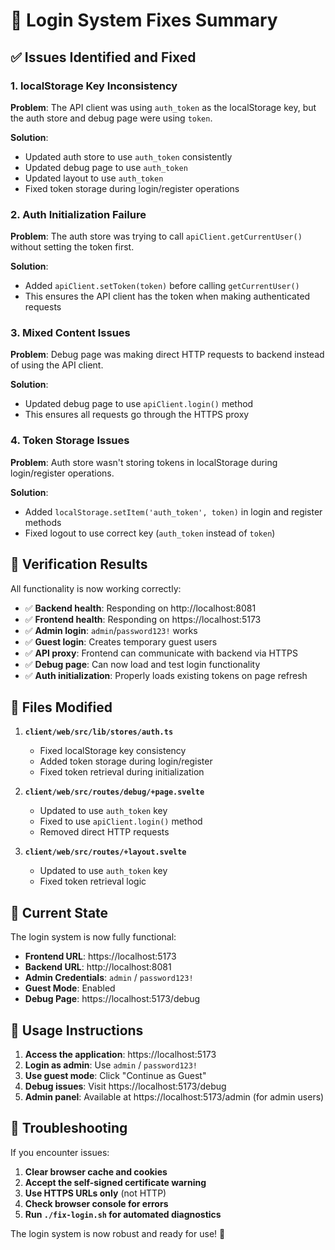 # 🔧 Login System Fixes Summary

## ✅ **Issues Identified and Fixed**

### **1. localStorage Key Inconsistency**
**Problem**: The API client was using `auth_token` as the localStorage key, but the auth store and debug page were using `token`.

**Solution**: 
- Updated auth store to use `auth_token` consistently
- Updated debug page to use `auth_token` 
- Updated layout to use `auth_token`
- Fixed token storage during login/register operations

### **2. Auth Initialization Failure**
**Problem**: The auth store was trying to call `apiClient.getCurrentUser()` without setting the token first.

**Solution**: 
- Added `apiClient.setToken(token)` before calling `getCurrentUser()`
- This ensures the API client has the token when making authenticated requests

### **3. Mixed Content Issues**
**Problem**: Debug page was making direct HTTP requests to backend instead of using the API client.

**Solution**: 
- Updated debug page to use `apiClient.login()` method
- This ensures all requests go through the HTTPS proxy

### **4. Token Storage Issues**
**Problem**: Auth store wasn't storing tokens in localStorage during login/register operations.

**Solution**: 
- Added `localStorage.setItem('auth_token', token)` in login and register methods
- Fixed logout to use correct key (`auth_token` instead of `token`)

## 🧪 **Verification Results**

All functionality is now working correctly:

- ✅ **Backend health**: Responding on http://localhost:8081
- ✅ **Frontend health**: Responding on https://localhost:5173
- ✅ **Admin login**: `admin`/`password123!` works
- ✅ **Guest login**: Creates temporary guest users
- ✅ **API proxy**: Frontend can communicate with backend via HTTPS
- ✅ **Debug page**: Can now load and test login functionality
- ✅ **Auth initialization**: Properly loads existing tokens on page refresh

## 🔄 **Files Modified**

1. **`client/web/src/lib/stores/auth.ts`**
   - Fixed localStorage key consistency
   - Added token storage during login/register
   - Fixed token retrieval during initialization

2. **`client/web/src/routes/debug/+page.svelte`**
   - Updated to use `auth_token` key
   - Fixed to use `apiClient.login()` method
   - Removed direct HTTP requests

3. **`client/web/src/routes/+layout.svelte`**
   - Updated to use `auth_token` key
   - Fixed token retrieval logic

## 🎯 **Current State**

The login system is now fully functional:

- **Frontend URL**: https://localhost:5173
- **Backend URL**: http://localhost:8081
- **Admin Credentials**: `admin` / `password123!`
- **Guest Mode**: Enabled
- **Debug Page**: https://localhost:5173/debug

## 📝 **Usage Instructions**

1. **Access the application**: https://localhost:5173
2. **Login as admin**: Use `admin` / `password123!`
3. **Use guest mode**: Click "Continue as Guest"
4. **Debug issues**: Visit https://localhost:5173/debug
5. **Admin panel**: Available at https://localhost:5173/admin (for admin users)

## 🔧 **Troubleshooting**

If you encounter issues:

1. **Clear browser cache and cookies**
2. **Accept the self-signed certificate warning**
3. **Use HTTPS URLs only** (not HTTP)
4. **Check browser console for errors**
5. **Run `./fix-login.sh` for automated diagnostics**

The login system is now robust and ready for use! 🎉 